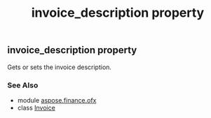 ﻿---
title: invoice_description property
second_title: Aspose.Finance for Python via .NET API References
description: 
type: docs
weight: 60
url: /python-net/aspose.finance.ofx/invoice/invoice_description/
is_root: false
---

## invoice_description property


Gets or sets the invoice description.

### See Also
* module [aspose.finance.ofx](../../)
* class [Invoice](/finance/python-net/aspose.finance.ofx/invoice)
